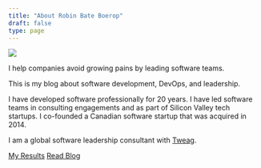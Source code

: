 ```yaml
---
title: "About Robin Bate Boerop"
draft: false
type: page
---
```


<div class="flex-ns justify-between">
<div class="w-50-ns">
<img class="br3" src="/images/robinbb-profile-photo-bw.jpeg">
</div>
<div class="w-50-ns ml3">
<p class="mt0">I help companies avoid growing pains by leading software
teams.</p>

This is my blog about software development, DevOps, and leadership.

I have developed software professionally for 20 years.  I have led software
teams in consulting engagements and as part of Silicon Valley tech startups. I
co-founded a Canadian software startup that was acquired in 2014.

I am a global software leadership consultant with [Tweag](https://tweag.io/).

<div class="flex justify-around">
<a href="/results/" class="dim f3 button pv2 ph3 tc ba br3">My Results</a>
<a href="/blog/" class="dim f3 button pv2 ph3 tc ba br3">Read Blog</a>
</div>
</div>
</div>




</div>
</div>
